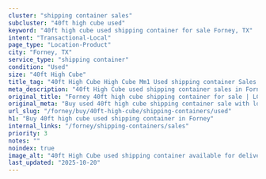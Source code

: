 ```yaml
---
cluster: "shipping container sales"
subcluster: "40ft high cube used"
keyword: "40ft high cube used shipping container for sale Forney, TX"
intent: "Transactional-Local"
page_type: "Location-Product"
city: "Forney, TX"
service_type: "shipping container"
condition: "Used"
size: "40ft High Cube"
title_tag: "40ft High Cube High Cube Mm1 Used shipping container Sales in Forney | LC Container"
meta_description: "40ft High Cube used shipping container sales in Forney. High cube containers with extra height. Fast delivery, competitive pricing. Serving shipping containers area. Quote ID: UFK. Call (214) 524-4168 for your free quote today."
original_title: "Forney 40ft high cube shipping container for sale | LC"
original_meta: "Buy used 40ft high cube shipping container sale with local delivery in Forney, TX. LC Container — local Since 2003. Request a fast quote today."
url_slug: "/forney/buy/40ft-high-cube/shipping-containers/used"
h1: "Buy 40ft high cube used shipping container in Forney"
internal_links: "/forney/shipping-containers/sales"
priority: 3
notes: ""
noindex: true
image_alt: "40ft High Cube used shipping container available for delivery in Forney"
last_updated: "2025-10-20"
---
```


<!-- TODO: Add unique city/inventory copy, images, and internal links here. -->
